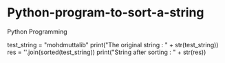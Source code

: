 # Python-program-to-sort-a-string
Python Programming

test_string = "mohdmuttalib"
print("The original string : " + str(test_string))
res = ''.join(sorted(test_string))
print("String after sorting : " + str(res))

